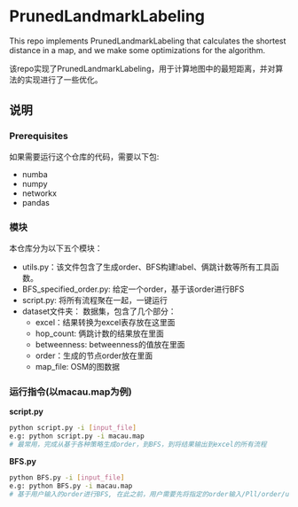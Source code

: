 # PrunedLandmarkLabeling

This repo implements PrunedLandmarkLabeling that calculates the shortest distance in a map, and we make some optimizations for the algorithm.

该repo实现了PrunedLandmarkLabeling，用于计算地图中的最短距离，并对算法的实现进行了一些优化。

## 说明

### Prerequisites
如果需要运行这个仓库的代码，需要以下包:
- numba
- numpy
- networkx
- pandas
### 模块
本仓库分为以下五个模块：
- utils.py：该文件包含了生成order、BFS构建label、俩跳计数等所有工具函数。
- BFS_specified_order.py: 给定一个order，基于该order进行BFS
- script.py: 将所有流程聚在一起，一键运行
- dataset文件夹： 数据集，包含了几个部分：
  - excel：结果转换为excel表存放在这里面
  - hop_count: 俩跳计数的结果放在里面
  - betweenness: betweenness的值放在里面
  - order：生成的节点order放在里面
  - map_file: OSM的图数据

### 运行指令(以macau.map为例)

**script.py**
```bash
python script.py -i [input_file]
e.g: python script.py -i macau.map
# 最常用，完成从基于各种策略生成order，到BFS，到将结果输出到excel的所有流程
```

**BFS.py**
```bash
python BFS.py -i [input_file]
e.g: python BFS.py -i macau.map
# 基于用户输入的order进行BFS, 在此之前，用户需要先将指定的order输入/Pll/order/user_define/specified_order中
```